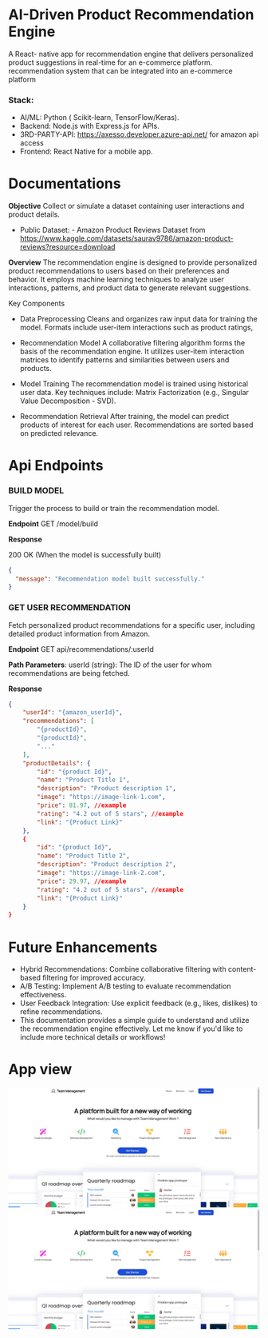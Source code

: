 # AI-Driven Product Recommendation Engine
A React- native app for recommendation engine that delivers personalized product suggestions in real-time for an e-commerce platform.
recommendation system that can be integrated into an e-commerce platform

### Stack:
- AI/ML: Python ( Scikit-learn, TensorFlow/Keras).
- Backend: Node.js with Express.js for APIs.
- 3RD-PARTY-API: https://axesso.developer.azure-api.net/ for amazon api access
- Frontend: React Native for a mobile app.

# Documentations
**Objective**
Collect or simulate a dataset containing user interactions and product details.
- Public Dataset: - Amazon Product Reviews Dataset from https://www.kaggle.com/datasets/saurav9786/amazon-product-reviews?resource=download

**Overview**
The recommendation engine is designed to provide personalized product recommendations to users based on their preferences and behavior. It employs machine learning techniques to analyze user interactions, patterns, and product data to generate relevant suggestions.

Key Components
- Data Preprocessing
Cleans and organizes raw input data for training the model.
Formats include user-item interactions such as product ratings,

- Recommendation Model
A collaborative filtering algorithm forms the basis of the recommendation engine.
It utilizes user-item interaction matrices to identify patterns and similarities between users and products.

- Model Training
The recommendation model is trained using historical user data.
Key techniques include:
Matrix Factorization (e.g., Singular Value Decomposition - SVD).

- Recommendation Retrieval
After training, the model can predict products of interest for each user.
Recommendations are sorted based on predicted relevance.



# Api Endpoints
### BUILD MODEL 
Trigger the process to build or train the recommendation model.

**Endpoint** GET /model/build

**Response**

200 OK (When the model is successfully built)

```json
{
  "message": "Recommendation model built successfully."
}
```


### GET USER RECOMMENDATION
Fetch personalized product recommendations for a specific user, including detailed product information from Amazon.

**Endpoint** GET api/recommendations/:userId

**Path Parameters**: userId (string): The ID of the user for whom recommendations are being fetched.

**Response**
```json
{
    "userId": "{amazon_userId}",
    "recommendations": [
        "{productId}",
        "{productId}",
        "..."
    ],
    "productDetails": {
        "id": "{product Id}",
        "name": "Product Title 1",
        "description": "Product description 1", 
        "image": "https://image-link-1.com",
        "price": 81.97, //example
        "rating": "4.2 out of 5 stars", //example
        "link": "{Product Link}" 
    },
    {
        "id": "{product Id}",
        "name": "Product Title 2",
        "description": "Product description 2", 
        "image": "https://image-link-2.com",
        "price": 29.97, //example
        "rating": "4.2 out of 5 stars", //example
        "link": "{Product Link}" 
    }
}
```



# Future Enhancements
- Hybrid Recommendations: Combine collaborative filtering with content-based filtering for improved accuracy.
- A/B Testing: Implement A/B testing to evaluate recommendation effectiveness.
- User Feedback Integration: Use explicit feedback (e.g., likes, dislikes) to refine recommendations.
- This documentation provides a simple guide to understand and utilize the recommendation engine effectively. Let me know if you'd like to include more technical details or workflows!


# App view
![alt text](https://github.com/fredcodee/TeamManagement/blob/main/AppImages/homepage.jpg)
![alt text](https://github.com/fredcodee/TeamManagement/blob/main/AppImages/homepage.jpg)
